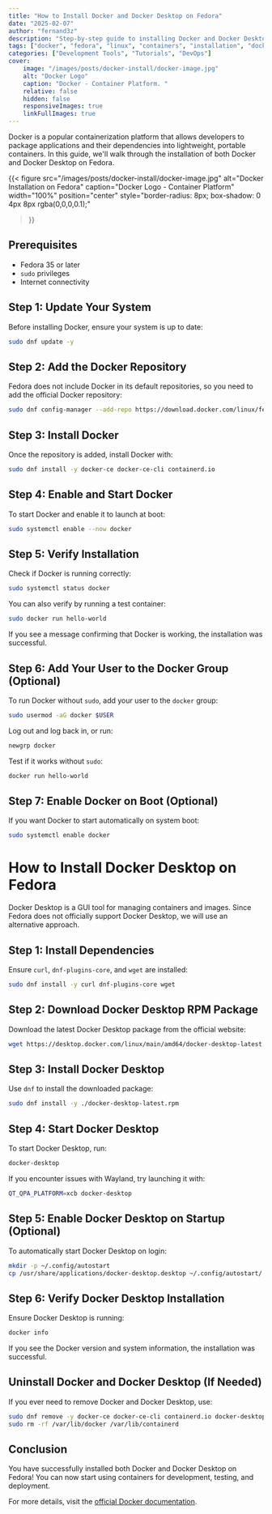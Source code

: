 ```yaml
---
title: "How to Install Docker and Docker Desktop on Fedora"
date: "2025-02-07"
author: "fernand3z"
description: "Step-by-step guide to installing Docker and Docker Desktop on Fedora."
tags: ["docker", "fedora", "linux", "containers", "installation", "docker-desktop", "devops"]
categories: ["Development Tools", "Tutorials", "DevOps"]
cover:
    image: "/images/posts/docker-install/docker-image.jpg"
    alt: "Docker Logo"
    caption: "Docker - Container Platform. "
    relative: false
    hidden: false
    responsiveImages: true
    linkFullImages: true
---
```


Docker is a popular containerization platform that allows developers to package applications and their dependencies into lightweight, portable containers. In this guide, we'll walk through the installation of both Docker and Docker Desktop on Fedora.

{{< figure
    src="/images/posts/docker-install/docker-image.jpg"
    alt="Docker Installation on Fedora"
    caption="Docker Logo - Container Platform"
    width="100%"
    position="center"
    style="border-radius: 8px; box-shadow: 0 4px 8px rgba(0,0,0,0.1);"
>}}

## Prerequisites
- Fedora 35 or later
- `sudo` privileges
- Internet connectivity

## Step 1: Update Your System
Before installing Docker, ensure your system is up to date:
```sh
sudo dnf update -y
```

## Step 2: Add the Docker Repository
Fedora does not include Docker in its default repositories, so you need to add the official Docker repository:
```sh
sudo dnf config-manager --add-repo https://download.docker.com/linux/fedora/docker-ce.repo
```

## Step 3: Install Docker
Once the repository is added, install Docker with:
```sh
sudo dnf install -y docker-ce docker-ce-cli containerd.io
```

## Step 4: Enable and Start Docker
To start Docker and enable it to launch at boot:
```sh
sudo systemctl enable --now docker
```

## Step 5: Verify Installation
Check if Docker is running correctly:
```sh
sudo systemctl status docker
```
You can also verify by running a test container:
```sh
sudo docker run hello-world
```
If you see a message confirming that Docker is working, the installation was successful.

## Step 6: Add Your User to the Docker Group (Optional)
To run Docker without `sudo`, add your user to the `docker` group:
```sh
sudo usermod -aG docker $USER
```
Log out and log back in, or run:
```sh
newgrp docker
```
Test if it works without `sudo`:
```sh
docker run hello-world
```

## Step 7: Enable Docker on Boot (Optional)
If you want Docker to start automatically on system boot:
```sh
sudo systemctl enable docker
```

# How to Install Docker Desktop on Fedora

Docker Desktop is a GUI tool for managing containers and images. Since Fedora does not officially support Docker Desktop, we will use an alternative approach.

## Step 1: Install Dependencies
Ensure `curl`, `dnf-plugins-core`, and `wget` are installed:
```sh
sudo dnf install -y curl dnf-plugins-core wget
```

## Step 2: Download Docker Desktop RPM Package
Download the latest Docker Desktop package from the official website:
```sh
wget https://desktop.docker.com/linux/main/amd64/docker-desktop-latest.rpm
```

## Step 3: Install Docker Desktop
Use `dnf` to install the downloaded package:
```sh
sudo dnf install -y ./docker-desktop-latest.rpm
```

## Step 4: Start Docker Desktop
To start Docker Desktop, run:
```sh
docker-desktop
```

If you encounter issues with Wayland, try launching it with:
```sh
QT_QPA_PLATFORM=xcb docker-desktop
```

## Step 5: Enable Docker Desktop on Startup (Optional)
To automatically start Docker Desktop on login:
```sh
mkdir -p ~/.config/autostart
cp /usr/share/applications/docker-desktop.desktop ~/.config/autostart/
```

## Step 6: Verify Docker Desktop Installation
Ensure Docker Desktop is running:
```sh
docker info
```
If you see the Docker version and system information, the installation was successful.

## Uninstall Docker and Docker Desktop (If Needed)
If you ever need to remove Docker and Docker Desktop, use:
```sh
sudo dnf remove -y docker-ce docker-ce-cli containerd.io docker-desktop
sudo rm -rf /var/lib/docker /var/lib/containerd
```

## Conclusion
You have successfully installed both Docker and Docker Desktop on Fedora! You can now start using containers for development, testing, and deployment.

For more details, visit the [official Docker documentation](https://docs.docker.com/engine/install/fedora/). 